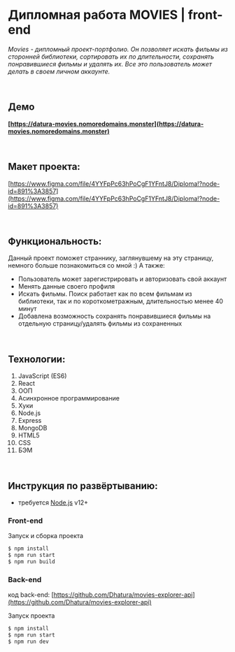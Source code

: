 # __Дипломная работа MOVIES | front-end__

_Movies - дипломный проект-портфолио. Он позволяет искать фильмы из сторонней библиотеки, сортировать их по длительности, сохранять понравившиеся фильмы и удалять их. Все это пользователь может делать в своем личном аккаунте._

<br />

## __Демо__
__[https://datura-movies.nomoredomains.monster](https://datura-movies.nomoredomains.monster)__

<br />

## __Макет проекта:__
[https://www.figma.com/file/4YYFpPc63hPoCgF1YFntJ8/Diploma!?node-id=891%3A3857](https://www.figma.com/file/4YYFpPc63hPoCgF1YFntJ8/Diploma!?node-id=891%3A3857)

<br />

## __Функциональность:__

Данный проект поможет страннику, заглянувшему на эту страницу, немного больше познакомиться со мной :)
А также:
* Пользователь может зарегистрировать и авторизовать свой аккаунт
* Менять данные своего профиля
* Искать фильмы. Поиск работает как по всем фильмам из библиотеки, так и по короткометражным, длительностью менее 40 минут
* Добавлена возможность сохранять понравившиеся фильмы на отдельную страницу/удалять фильмы из сохраненных

<br />

## __Технологии:__
1. JavaScript (ES6)
2. React
3. ООП
4. Асинхронное программирование
5. Хуки
6. Node.js
7. Express
8. MongoDB
9. HTML5
10. CSS
11. БЭМ

 <br />

## __Инструкция по развёртыванию:__

* требуется [Node.js](https://nodejs.org/) v12+

### Front-end

Запуск и сборка проекта

```sh
$ npm install
$ npm run start
$ npm run build
```

### Back-end

код back-end: [https://github.com/Dhatura/movies-explorer-api](https://github.com/Dhatura/movies-explorer-api)

Запуск проекта

```sh
$ npm install
$ npm run start
$ npm run dev
```

